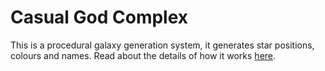# Casual God Complex

This is a procedural galaxy generation system, it generates star positions, colours and names. Read about the details of how it works [here](http://martindevans.me/game-development/2016/01/14/Procedural-Generation-For-Dummies-Galaxies/).